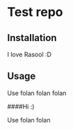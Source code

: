 # Test repo

## Installation
I love Rasool :D

## Usage 
Use folan folan folan

####Hi :)

Use folan folan
